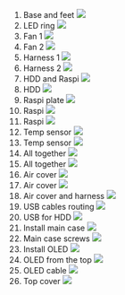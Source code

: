 1. Base and feet [![](step_01.jpeg)](full_size/step_01.jpeg)
2. LED ring [![](step_02.jpeg)](full_size/step_01.jpeg)
3. Fan 1 [![](step_03.jpeg)](full_size/step_01.jpeg)
4. Fan 2 [![](step_04.jpeg)](full_size/step_01.jpeg)
5. Harness 1 [![](step_05.jpeg)](full_size/step_01.jpeg)
6. Harness 2 [![](step_06.jpeg)](full_size/step_01.jpeg)
7. HDD and Raspi [![](step_07.jpeg)](full_size/step_01.jpeg)
8. HDD [![](step_08.jpeg)](full_size/step_01.jpeg)
9. Raspi plate [![](step_09.jpeg)](full_size/step_01.jpeg)
10. Raspi [![](step_10.jpeg)](full_size/step_01.jpeg)
11. Raspi [![](step_11.jpeg)](full_size/step_01.jpeg)
12. Temp sensor [![](step_12.jpeg)](full_size/step_01.jpeg)
13. Temp sensor [![](step_13.jpeg)](full_size/step_01.jpeg)
14. All together [![](step_14.jpeg)](full_size/step_01.jpeg)
15. All together [![](step_15.jpeg)](full_size/step_01.jpeg)
16. Air cover [![](step_16.jpeg)](full_size/step_01.jpeg)
17. Air cover [![](step_17.jpeg)](full_size/step_01.jpeg)
18. Air cover and harness [![](step_18.jpeg)](full_size/step_01.jpeg)
19. USB cables routing [![](step_19.jpeg)](full_size/step_01.jpeg)
20. USB for HDD [![](step_20.jpeg)](full_size/step_01.jpeg)
21. Install main case [![](step_21.jpeg)](full_size/step_01.jpeg)
22. Main case screws [![](step_22.jpeg)](full_size/step_01.jpeg)
23. Install OLED [![](step_23.jpeg)](full_size/step_01.jpeg)
24. OLED from the top [![](step_24.jpeg)](full_size/step_01.jpeg)
25. OLED cable [![](step_25.jpeg)](full_size/step_01.jpeg)
26. Top cover [![](step_26.jpeg)](full_size/step_01.jpeg)

